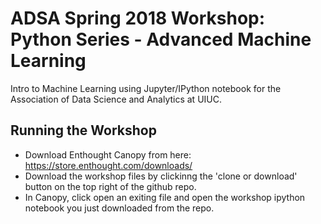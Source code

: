 # ADSA Spring 2018 Workshop: Python Series - Advanced Machine Learning
Intro to Machine Learning using Jupyter/IPython notebook for the Association of Data Science and Analytics at UIUC.

## Running the Workshop
* Download Enthought Canopy from here: https://store.enthought.com/downloads/
* Download the workshop files by clickinng the 'clone or download' button on the top right of the github repo.
* In Canopy, click open an exiting file and open the workshop ipython notebook you just downloaded from the repo.

